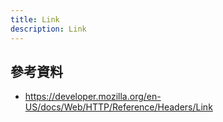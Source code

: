 ```yaml
---
title: Link
description: Link
---
```


## 參考資料

- https://developer.mozilla.org/en-US/docs/Web/HTTP/Reference/Headers/Link
